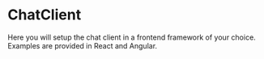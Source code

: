 # ChatClient

Here you will setup the chat client in a frontend framework of your choice.
Examples are provided in React and Angular.
